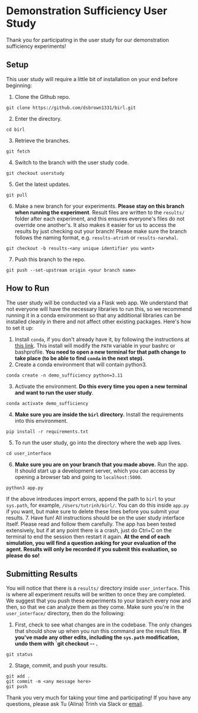 # Demonstration Sufficiency User Study

Thank you for participating in the user study for our demonstration sufficiency experiments!

## Setup
This user study will require a little bit of installation on your end before beginning:
1. Clone the Github repo.
```
git clone https://github.com/dsbrown1331/birl.git
```
2. Enter the directory.
```
cd birl
```
3. Retrieve the branches.
```
git fetch
```
4. Switch to the branch with the user study code.
```
git checkout userstudy
```
5. Get the latest updates.
```
git pull
```
6. Make a new branch for your experiments. **Please stay on this branch when running the experiment**. Result files are written to the `results/` folder after each experiment, and this ensures everyone's files do not override one another's. It also makes it easier for us to access the results by just checking out your branch! Please make sure the branch follows the naming format, e.g. `results-atrinh` or `results-narwhal`. 
```
git checkout -b results-<any unique identifier you want>
```
7. Push this branch to the repo.
```
git push --set-upstream origin <your branch name>
```

## How to Run
The user study will be conducted via a Flask web app. We understand that not everyone will have the necessary libraries to run this, so we recommend running it in a conda environment so that any additional libraries can be installed cleanly in there and not affect other existing packages. Here's how to set it up:
1. Install `conda`, if you don't already have it, by following the instructions at [this link](https://docs.conda.io/projects/conda/en/latest/user-guide/install/). This install will modify the `PATH` variable in your bashrc or bashprofile. **You need to open a new terminal for that path change to take place (to be able to find `conda` in the next step).**
2. Create a conda environment that will contain python3.
```
conda create -n demo_sufficiency python=3.11
```
3. Activate the environment. **Do this every time you open a new terminal and want to run the user study**.
```
conda activate demo_sufficiency
```
4. **Make sure you are inside the `birl` directory.** Install the requirements into this environment.
```
pip install -r requirements.txt
```
5. To run the user study, go into the directory where the web app lives.
```
cd user_interface
```
6. **Make sure you are on your branch that you made above.** Run the app. It should start up a development server, which you can access by opening a browser tab and going to `localhost:5000`.
```
python3 app.py
```
If the above introduces import errors, append the path to `birl` to your `sys.path`, for example, `/Users/tutrinh/birl/`. You can do this inside `app.py` if you want, but make sure to delete these lines before you submit your results.
7. Have fun! All instructions should be on the user study interface itself. Please read and follow them carefully. The app has been tested extensively, but if at any point there is a crash, just do Ctrl+C on the terminal to end the session then restart it again. **At the end of each simulation, you will find a question asking for your evaluation of the agent. Results will only be recorded if you submit this evaluation, so please do so!**

## Submitting Results
You will notice that there is a `results/` directory inside `user_interface`. This is where all experiment results will be written to once they are completed. We suggest that you push these experiments to your branch every now and then, so that we can analyze them as they come. Make sure you're in the `user_interface/` directory, then do the following:
1. First, check to see what changes are in the codebase. The only changes that should show up when you run this command are the result files. **If you've made any other edits, including the `sys.path` modification, undo them with `git checkout -- <file>.** 
```
git status
```
2. Stage, commit, and push your results.
```
git add .
git commit -m <any message here>
git push
```

Thank you very much for taking your time and participating! If you have any questions, please ask Tu (Alina) Trinh via Slack or [email](mailto:tutrinh@berkeley.edu).
